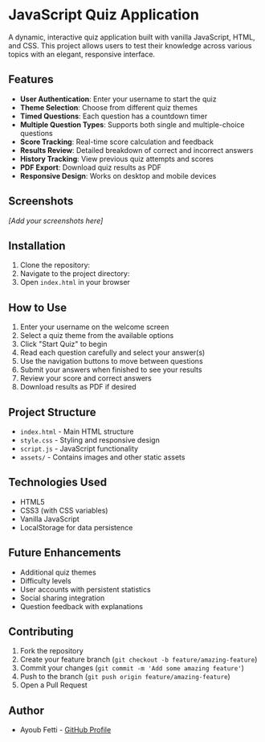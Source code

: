# JavaScript Quiz Application

A dynamic, interactive quiz application built with vanilla JavaScript, HTML, and CSS. This project allows users to test their knowledge across various topics with an elegant, responsive interface.

## Features

- **User Authentication**: Enter your username to start the quiz
- **Theme Selection**: Choose from different quiz themes
- **Timed Questions**: Each question has a countdown timer
- **Multiple Question Types**: Supports both single and multiple-choice questions
- **Score Tracking**: Real-time score calculation and feedback
- **Results Review**: Detailed breakdown of correct and incorrect answers
- **History Tracking**: View previous quiz attempts and scores
- **PDF Export**: Download quiz results as PDF
- **Responsive Design**: Works on desktop and mobile devices

## Screenshots

*[Add your screenshots here]*

## Installation

1. Clone the repository:
2. Navigate to the project directory:
3. Open `index.html` in your browser

## How to Use

1. Enter your username on the welcome screen
2. Select a quiz theme from the available options
3. Click "Start Quiz" to begin
4. Read each question carefully and select your answer(s)
5. Use the navigation buttons to move between questions
6. Submit your answers when finished to see your results
7. Review your score and correct answers
8. Download results as PDF if desired

## Project Structure

- `index.html` - Main HTML structure
- `style.css` - Styling and responsive design
- `script.js` - JavaScript functionality
- `assets/` - Contains images and other static assets

## Technologies Used

- HTML5
- CSS3 (with CSS variables)
- Vanilla JavaScript
- LocalStorage for data persistence

## Future Enhancements

- Additional quiz themes
- Difficulty levels
- User accounts with persistent statistics
- Social sharing integration
- Question feedback with explanations

## Contributing

1. Fork the repository
2. Create your feature branch (`git checkout -b feature/amazing-feature`)
3. Commit your changes (`git commit -m 'Add some amazing feature'`)
4. Push to the branch (`git push origin feature/amazing-feature`)
5. Open a Pull Request

## Author

- Ayoub Fetti - [GitHub Profile](https://github.com/Ayoub-fetti)
